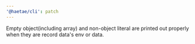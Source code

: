 ```yaml
---
'@haetae/cli': patch
---
```


Empty object(including array) and non-object literal are printed out properly when they are record data's env or data.
